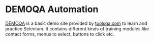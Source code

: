 # DEMOQA Automation
[DEMOQA](https://demoqa.com/) is a basic demo site provided by [toolsqa.com](https://www.toolsqa.com/) to learn and practice Selenium. It contains different kinds of training modules like contact forms, menus to select, buttons to click etc.
